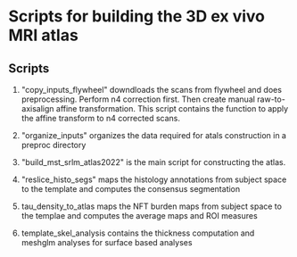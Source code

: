 # Scripts for building the 3D ex vivo MRI atlas 

## Scripts

1. "copy_inputs_flywheel" downdloads the scans from flywheel and does preprocessing. Perform n4 correction first. Then create manual raw-to-axisalign affine transformation. This script contains the function to apply the affine transform to n4 corrected scans. 

2. "organize_inputs" organizes the data required for atals construction in a preproc directory

3. "build_mst_srlm_atlas2022" is the main script for constructing the atlas. 

4. "reslice_histo_segs" maps the histology annotations from subject space to the template and computes the consensus segmentation

5. tau_density_to_atlas maps the NFT burden maps from subject space to the templae and computes the average maps and ROI measures

6. template_skel_analysis contains the thickness computation and meshglm analyses for surface based analyses

 	





